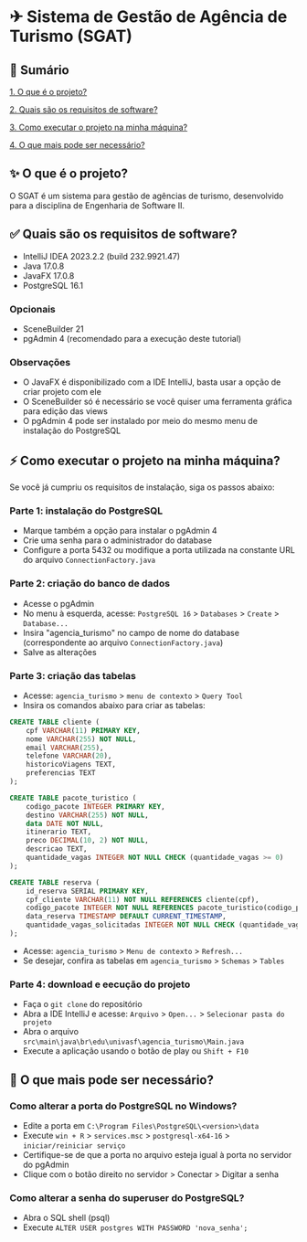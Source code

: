 # ✈ Sistema de Gestão de Agência de Turismo (SGAT)

## 📄 Sumário

[1. O que é o projeto?](#o-que-e-o-projeto)

[2. Quais são os requisitos de software?](#requisitos)

[3. Como executar o projeto na minha máquina?](#executar)

[4. O que mais pode ser necessário?](#notas)

<a id="o-que-e-o-projeto"></a>
## ✨ O que é o projeto?

O SGAT é um sistema para gestão de agências de turismo, desenvolvido para a disciplina de Engenharia de Software II.

<a id="requisitos"></a>
## ✅ Quais são os requisitos de software?

- IntelliJ IDEA 2023.2.2 (build 232.9921.47)
- Java 17.0.8
- JavaFX 17.0.8
- PostgreSQL 16.1

### Opcionais
- SceneBuilder 21
- pgAdmin 4 (recomendado para a execução deste tutorial)

### Observações

- O JavaFX é disponibilizado com a IDE IntelliJ, basta usar a opção de criar projeto com ele
- O SceneBuilder só é necessário se você quiser uma ferramenta gráfica para edição das views
- O pgAdmin 4 pode ser instalado por meio do mesmo menu de instalação do PostgreSQL

<a id="executar"></a>
## ⚡ Como executar o projeto na minha máquina?

Se você já cumpriu os requisitos de instalação, siga os passos abaixo:

### Parte 1: instalação do PostgreSQL

- Marque também a opção para instalar o pgAdmin 4
- Crie uma senha para o administrador do database
- Configure a porta 5432 ou modifique a porta utilizada na constante URL do arquivo `ConnectionFactory.java`

### Parte 2: criação do banco de dados

- Acesse o pgAdmin
- No menu à esquerda, acesse: `PostgreSQL 16` > `Databases` > `Create` > `Database...`
- Insira "agencia_turismo" no campo de nome do database (correspondente ao arquivo `ConnectionFactory.java`)
- Salve as alterações

### Parte 3: criação das tabelas

- Acesse: `agencia_turismo` > `menu de contexto` > `Query Tool`
- Insira os comandos abaixo para criar as tabelas:

```sql
CREATE TABLE cliente (
    cpf VARCHAR(11) PRIMARY KEY,
    nome VARCHAR(255) NOT NULL,
    email VARCHAR(255),
    telefone VARCHAR(20),
    historicoViagens TEXT,
    preferencias TEXT
);

CREATE TABLE pacote_turistico (
    codigo_pacote INTEGER PRIMARY KEY,
    destino VARCHAR(255) NOT NULL,
    data DATE NOT NULL,
    itinerario TEXT,
    preco DECIMAL(10, 2) NOT NULL,
    descricao TEXT,
    quantidade_vagas INTEGER NOT NULL CHECK (quantidade_vagas >= 0)
);

CREATE TABLE reserva (
    id_reserva SERIAL PRIMARY KEY,
    cpf_cliente VARCHAR(11) NOT NULL REFERENCES cliente(cpf),
    codigo_pacote INTEGER NOT NULL REFERENCES pacote_turistico(codigo_pacote),
    data_reserva TIMESTAMP DEFAULT CURRENT_TIMESTAMP,
    quantidade_vagas_solicitadas INTEGER NOT NULL CHECK (quantidade_vagas_solicitadas > 0)
);
```

- Acesse: `agencia_turismo` > `Menu de contexto` > `Refresh...`
- Se desejar, confira as tabelas em `agencia_turismo` > `Schemas` > `Tables`

### Parte 4: download e eecução do projeto

- Faça o `git clone` do repositório
- Abra a IDE IntelliJ e acesse: `Arquivo` > `Open...` > `Selecionar pasta do projeto`
- Abra o arquivo `src\main\java\br\edu\univasf\agencia_turismo\Main.java`
- Execute a aplicação usando o botão de play ou `Shift + F10`

<a id="notas"></a>
## 📝 O que mais pode ser necessário?

### Como alterar a porta do PostgreSQL no Windows?
- Edite a porta em `C:\Program Files\PostgreSQL\<version>\data`
- Execute `win + R` > `services.msc` > `postgresql-x64-16` > `iniciar/reiniciar serviço`
- Certifique-se de que a porta no arquivo esteja igual à porta no servidor do pgAdmin
- Clique com o botão direito no servidor > Conectar > Digitar a senha

### Como alterar a senha do superuser do PostgreSQL?

- Abra o SQL shell (psql)
- Execute `ALTER USER postgres WITH PASSWORD 'nova_senha';`